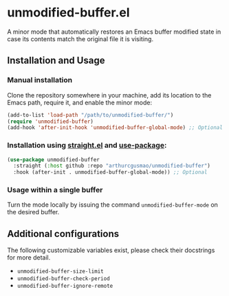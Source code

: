 # unmodified-buffer.el

A minor mode that automatically restores an Emacs buffer modified state in case
its contents match the original file it is visiting.


## Installation and Usage

### Manual installation

Clone the repository somewhere in your machine, add its location to the Emacs
path, require it, and enable the minor mode:

```lisp
(add-to-list 'load-path "/path/to/unmodified-buffer/")
(require 'unmodified-buffer)
(add-hook 'after-init-hook 'unmodified-buffer-global-mode) ;; Optional
```

### Installation using [straight.el](https://github.com/raxod502/straight.el) and [use-package](https://github.com/jwiegley/use-package):

```lisp
(use-package unmodified-buffer
  :straight (:host github :repo "arthurcgusmao/unmodified-buffer")
  :hook (after-init . unmodified-buffer-global-mode)) ;; Optional
```

### Usage within a single buffer

Turn the mode locally by issuing the command `unmodified-buffer-mode` on the
desired buffer.


## Additional configurations

The following customizable variables exist, please check their docstrings for
more detail.

- `unmodified-buffer-size-limit`
- `unmodified-buffer-check-period`
- `unmodified-buffer-ignore-remote`
